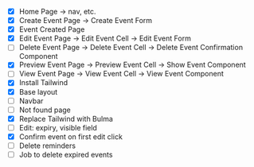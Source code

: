 - [x] Home Page -> nav, etc.
- [x] Create Event Page -> Create Event Form
- [x] Event Created Page
- [x] Edit Event Page -> Edit Event Cell -> Edit Event Form
- [ ] Delete Event Page -> Delete Event Cell -> Delete Event Confirmation Component
- [x] Preview Event Page -> Preview Event Cell -> Show Event Component
- [ ] View Event Page -> View Event Cell -> View Event Component
- [x] Install Tailwind
- [x] Base layout
- [ ] Navbar
- [ ] Not found page
- [x] Replace Tailwind with Bulma
- [ ] Edit: expiry, visible field
- [x] Confirm event on first edit click
- [ ] Delete reminders
- [ ] Job to delete expired events
